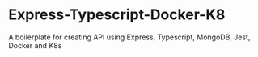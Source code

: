 # Express-Typescript-Docker-K8
A boilerplate for creating API using Express, Typescript, MongoDB, Jest, Docker and K8s
